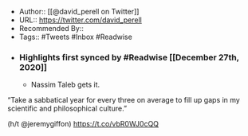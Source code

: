 - Author:: [[@david_perell on Twitter]]
- URL:: https://twitter.com/david_perell
- Recommended By::
- Tags:: #Tweets #Inbox #Readwise
- ### Highlights first synced by #Readwise [[December 27th, 2020]]
    - Nassim Taleb gets it.

“Take a sabbatical year for every three on average to fill up gaps in my scientific and philosophical culture.”

(h/t @jeremygiffon) https://t.co/vbR0WJ0cQQ 
